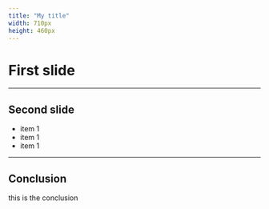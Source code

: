 ```yaml
---
title: "My title"
width: 710px
height: 460px
---
```


# First slide

---

Second slide
------------

- item 1
- item 1
- item 1


---

Conclusion
----------

this is the conclusion